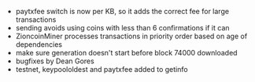 * paytxfee switch is now per KB, so it adds the correct fee for large transactions
* sending avoids using coins with less than 6 confirmations if it can
* ZioncoinMiner processes transactions in priority order based on age of dependencies
* make sure generation doesn't start before block 74000 downloaded
* bugfixes by Dean Gores
* testnet, keypoololdest and paytxfee added to getinfo

